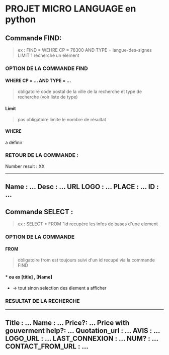 # PROJET MICRO LANGUAGE en python

## Commande FIND:
> ex : FIND * WEHRE CP = 78300 AND TYPE = langue-des-signes LIMIT 1
recherche un élement 

### OPTION DE LA COMMANDE FIND

#### WHERE CP = ... AND TYPE = ...
> obligatoire
code postal de la ville de la recherche
et type de recherche (voir liste de type)
 
#### Limit
>pas obligatoire
limite le nombre de résultat

#### WHERE
a définir 

### RETOUR DE LA COMMANDE : 

Number result : XX

--------------
Name : ...
Desc : ...
URL LOGO : ...
PLACE : ...
ID : ...
--------------

## Commande SELECT : 
> ex : SELECT * FROM "id
recupère les infos de bases d'une element 

### OPTION DE LA COMMANDE 

#### FROM 
> obligatoire 
from est toujours suivi d'un id recupé via la commande FIND 

#### * ou ex [title] , [Name]
* -> tout
sinon selection des élement a afficher 

### RESULTAT DE LA RECHERCHE

--------------
Title : ...
Name : ...
Price?: ...
Price with gouverment help?: ...
Quotation_url : ... 
AVIS : ...
LOGO_URL : ...
LAST_CONNEXION : ...
NUM? : ...
CONTACT_FROM_URL : ... 
--------------
